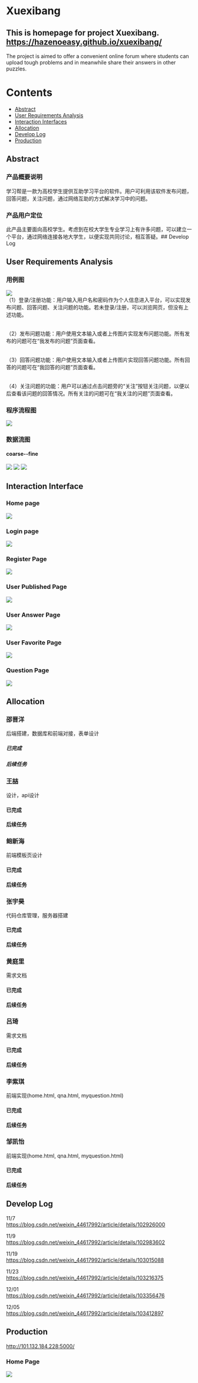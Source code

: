 # Xuexibang

## This is homepage for project Xuexibang. https://hazenoeasy.github.io/xuexibang/
The project is aimed to offer a convenient online forum 
where students can upload tough problems and 
in meanwhile share their answers in other puzzles. 

# Contents
- [Abstract](#abstract)
- [User Requirements Analysis](#user-requirements-analysis)
- [Interaction Interfaces](#interaction-interfaces)
- [Allocation](#allocation)
- [Develop Log](#develop-log)
- [Production](#production)

## Abstract 
### 产品概要说明
学习帮是一款为高校学生提供互助学习平台的软件。用户可利用该软件发布问题，回答问题，关注问题，通过网络互助的方式解决学习中的问题。

### 产品用户定位
此产品主要面向高校学生。考虑到在校大学生专业学习上有许多问题，可以建立一个平台，通过网络连接各地大学生，以便实现共同讨论，相互答疑。## Develop Log

## User Requirements Analysis
### 用例图
![](https://github.com/hazenoeasy/xuexibang/blob/develop/doc/用例图.png)
<br>（1）登录/注册功能：用户输入用户名和密码作为个人信息进入平台，可以实现发布问题、回答问题、关注问题的功能。若未登录/注册，可以浏览网页，但没有上述功能。


<br>（2）发布问题功能：用户使用文本输入或者上传图片实现发布问题功能。所有发布的问题可在“我发布的问题”页面查看。


<br>（3）回答问题功能：用户使用文本输入或者上传图片实现回答问题功能。所有回答的问题可在“我回答的问题”页面查看。


<br>（4）关注问题的功能：用户可以通过点击问题旁的“关注”按钮关注问题，以便以后查看该问题的回答情况。所有关注的问题可在“我关注的问题”页面查看。

### 程序流程图
![](https://github.com/hazenoeasy/xuexibang/blob/develop/doc/程序流程图.png)
### 数据流图
#### coarse--fine
![](https://github.com/hazenoeasy/xuexibang/blob/develop/doc/细化1.png)
![](https://github.com/hazenoeasy/xuexibang/blob/develop/doc/细化2.png)
![](https://github.com/hazenoeasy/xuexibang/blob/develop/doc/细化3.png)

##  Interaction Interface
### Home page
![](https://github.com/hazenoeasy/xuexibang/blob/develop/doc/网站主页.png)
### Login page 
![](https://github.com/hazenoeasy/xuexibang/blob/develop/doc/登陆页面.png)
### Register Page
![](https://github.com/hazenoeasy/xuexibang/blob/develop/doc/注册页面.png)
### User Published  Page
![](https://github.com/hazenoeasy/xuexibang/blob/develop/doc/发布问题.png)
### User Answer Page
![](https://github.com/hazenoeasy/xuexibang/blob/develop/doc/回答问题.png)
### User Favorite Page
![](https://github.com/hazenoeasy/xuexibang/blob/develop/doc/关注问题.png)
### Question Page
![](https://github.com/hazenoeasy/xuexibang/blob/develop/doc/问题详情.png)
## Allocation

### 邵晋洋
后端搭建，数据库和前端对接，表单设计
##### 已完成
##### 后续任务

### 王喆
设计，api设计
#### 已完成
#### 后续任务

### 鲍新海
前端模板页设计
#### 已完成
#### 后续任务

### 张宇昊
代码仓库管理，服务器搭建
#### 已完成
#### 后续任务

### 黄庭里
需求文档
#### 已完成
#### 后续任务

### 吕琦
需求文档
#### 已完成
#### 后续任务


### 李紫琪 
前端实现(home.html, qna.html, myquestion.html)
#### 已完成
#### 后续任务

### 邹凯怡
前端实现(home.html, qna.html, myquestion.html)
#### 已完成
#### 后续任务

## Develop Log
11/7 <br>https://blog.csdn.net/weixin_44617992/article/details/102926000


11/9 <br>https://blog.csdn.net/weixin_44617992/article/details/102983602


11/19<br>https://blog.csdn.net/weixin_44617992/article/details/103015088


11/23<br>https://blog.csdn.net/weixin_44617992/article/details/103216375


12/01<br>https://blog.csdn.net/weixin_44617992/article/details/103356476


12/05<br>https://blog.csdn.net/weixin_44617992/article/details/103412897

## Production
http://101.132.184.228:5000/

### Home Page

![](https://github.com/hazenoeasy/xuexibang/blob/develop/doc/12.05.jpg)

